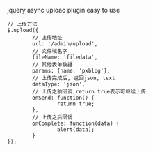 jquery async upload plugin
easy to use

    // 上传方法
	$.upload({
			// 上传地址
			url: '/admin/upload', 
			// 文件域名字
			fileName: 'filedata', 
			// 其他表单数据
			params: {name: 'pxblog'},
			// 上传完成后, 返回json, text
			dataType: 'json',
			// 上传之前回调,return true表示可继续上传
			onSend: function() {
					return true;
			},
			// 上传之后回调
			onComplete: function(data) {
					alert(data);
			}
	});
